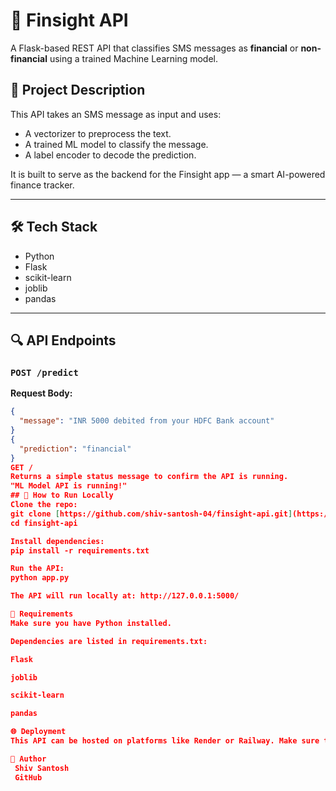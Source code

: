 # 🧠 Finsight API

A Flask-based REST API that classifies SMS messages as **financial** or **non-financial** using a trained Machine Learning model.

## 🚀 Project Description

This API takes an SMS message as input and uses:
- A vectorizer to preprocess the text.
- A trained ML model to classify the message.
- A label encoder to decode the prediction.

It is built to serve as the backend for the Finsight app — a smart AI-powered finance tracker.

---

## 🛠️ Tech Stack

- Python
- Flask
- scikit-learn
- joblib
- pandas

---

## 🔍 API Endpoints

### `POST /predict`

**Request Body:**
```json
{
  "message": "INR 5000 debited from your HDFC Bank account"
}
{
  "prediction": "financial"
}
GET /
Returns a simple status message to confirm the API is running.
"ML Model API is running!"
## 🧪 How to Run Locally
Clone the repo:
git clone [https://github.com/shiv-santosh-04/finsight-api.git](https://github.com/shiv-santosh-04/finsight-api.git)
cd finsight-api

Install dependencies:
pip install -r requirements.txt

Run the API:
python app.py

The API will run locally at: http://127.0.0.1:5000/

🐍 Requirements
Make sure you have Python installed.

Dependencies are listed in requirements.txt:

Flask

joblib

scikit-learn

pandas

🌐 Deployment
This API can be hosted on platforms like Render or Railway. Make sure to point your frontend (e.g., Flutter or a Web app) to the correct hosted URL.

👤 Author
 Shiv Santosh
 GitHub